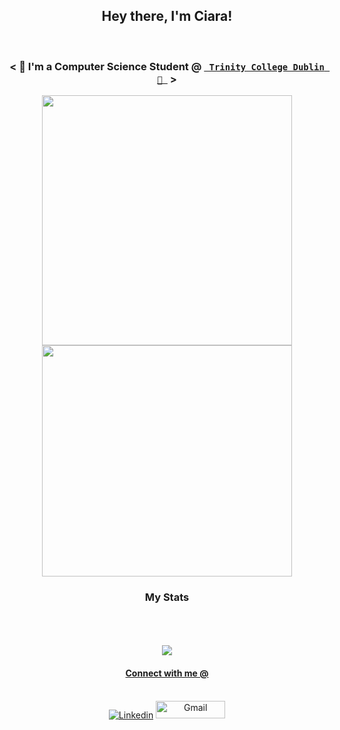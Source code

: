<h2 align="center">Hey there, I'm Ciara!</h2>
<p align="center"><br>
  <samp>
    <h3 align="center">< </b> 🤖 I'm a Computer Science Student <b>@</b> <a href="https://www.tcd.ie/"><b><code> Trinity College Dublin 🤟 </code></b></a> <b>  > </b></h3>
  </samp>
</p>
<p align="center">
  <img src="https://user-images.githubusercontent.com/61195644/179372622-3fb55929-b5e1-469f-9aa9-333d9e011df0.gif" width="400" />
  <img src="https://user-images.githubusercontent.com/61195644/179372868-600591e4-4342-42e1-9829-3b4fa5194953.gif" width="400" height="370" /> 
</p>
<stats align="center">
  <h3 align="center">My Stats</h3>
  <p align="center">
    <br>
      <a href="https://github.com/lynchc34?tab=repositories" target="_blank"><br>
    <br>
    <img src="https://github-readme-stats.vercel.app/api?username=lynchc34&show_icons=true&theme=gotham"></img>
    <br> 

<h4 align="center">Connect with me @</h4>
<p align="center">
  <br>
   <a href="https://www.linkedin.com/in/ciara-lynch-69812119a/" target="_blank"><img alt="Linkedin" src="https://img.shields.io/badge/linkedin%20-           %230077B5.svg?&style=for-the-badge&logo=linkedin&logoColor=white"></a>
   <a href="mailto:lynchc34@tcd.ie" target="_blank"><img alt="Gmail" width="111" height="28" src="https://img.shields.io/badge/gmail-D14836?&style=for-the- badge&logo=gmail&logoColor=white"></a><br>
</p>

